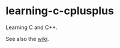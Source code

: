 # learning-c-cplusplus

Learning C and C++.

See also the [wiki](https://github.com/hengxin/learning-c-cplusplus/wiki).
